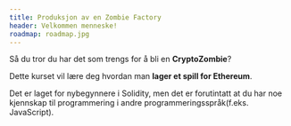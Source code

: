 ```yaml
---
title: Produksjon av en Zombie Factory
header: Velkommen menneske!
roadmap: roadmap.jpg
---
```


Så du tror du har det som trengs for å bli en **CryptoZombie**?

Dette kurset vil lære deg hvordan man **lager et spill for Ethereum**.

Det er laget for nybegynnere i Solidity, men det er forutintatt at du har noe kjennskap til programmering i andre programmeringsspråk(f.eks. JavaScript).
